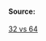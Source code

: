 #### Source:
[32 vs 64](https://www.geeksforgeeks.org/difference-32-bit-64-bit-operating-systems/)


